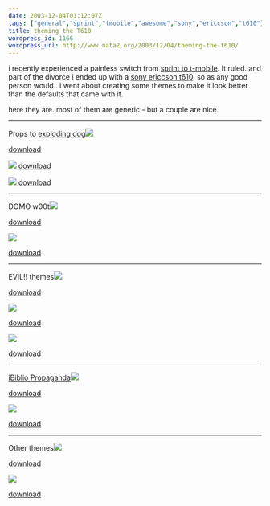 ```yaml
---
date: 2003-12-04T01:12:07Z
tags: ["general","sprint","tmobile","awesome","sony","ericcson","t610"]
title: theming the T610
wordpress_id: 1166
wordpress_url: http://www.nata2.org/2003/12/04/theming-the-t610/
---
```


i recently experienced a painless switch from <a href="http://3gcoding.com/archives/000006.php">sprint to t-mobile</a>. It ruled. and part of the divorce i ended up with a <a href="http://www.sonyericsson.com/t610/">sony ericcson t610</a>. so as any good person would.. i went about creating some themes to make it look better than the defaults that came with it.

here they are. most of them are generic - but a couple are nice.

<!--more-->

<hr />Props to <a href="http://www.explodingdog.com">exploding dog</a><a href="http://nata2.info/misc/misc_hacking/t610/monster.thm"><img border="0" src="http://nata2.info/misc/misc_hacking/t610/monster.gif" /></a>

<a href="http://nata2.info/misc/misc_hacking/t610/monster.thm">download</a>

<a href="http://nata2.info/misc/misc_hacking/t610/afraidofthedark.thm"><img border="0" src="http://nata2.info/misc/misc_hacking/t610/afraidofthedark.gif" />
download</a>

<a href="http://nata2.info/misc/misc_hacking/t610/alone.thm"><img border="0" src="http://nata2.info/misc/misc_hacking/t610/alone.gif" />
download</a>

<hr />DOMO w00t<a href="http://nata2.info/misc/misc_hacking/t610/domo_1.thm"><img border="0" src="http://nata2.info/misc/misc_hacking/t610/domo_1.gif" /></a>

<a href="http://nata2.info/misc/misc_hacking/t610/domo_1.thm">download</a>

<a href="http://nata2.info/misc/misc_hacking/t610/dome_2.thm"><img border="0" src="http://nata2.info/misc/misc_hacking/t610/domo_2.gif" /></a>

<a href="http://nata2.info/misc/misc_hacking/t610/dome_2.thm">download</a>

<hr />EVIL!! themes<a href="http://nata2.info/misc/misc_hacking/t610/baphomet.thm%3Cbr%3E%3C/a%3E"><img border="0" src="http://nata2.info/misc/misc_hacking/t610/baphomet.gif" /></a>

<a href="http://nata2.info/misc/misc_hacking/t610/baphomet.thm%3Cbr%3E%3C/a%3E">download</a>

<a href="http://nata2.info/misc/misc_hacking/t610/mary.thm%3Cbr%3E%3C/a%3E"><img border="0" src="http://nata2.info/misc/misc_hacking/t610/mary.gif" /></a>

<a href="http://nata2.info/misc/misc_hacking/t610/mary.thm%3Cbr%3E%3C/a%3E">download</a>

<a href="http://nata2.info/misc/misc_hacking/t610/demon.thm"><img border="0" src="http://nata2.info/misc/misc_hacking/t610/demon.gif" /></a>

<a href="http://nata2.info/misc/misc_hacking/t610/demon.thm">download</a>

<hr /><a href="http://www.IBIBILIO.org">iBiblio Propaganda</a><a href="http://nata2.info/misc/misc_hacking/t610/ibiblio_1.thm"><img border="0" src="http://nata2.info/misc/misc_hacking/t610/ibiblio_1.gif" /></a>

<a href="http://nata2.info/misc/misc_hacking/t610/ibiblio_1.thm">download</a>

<a href="http://nata2.info/misc/misc_hacking/t610/ibiblio_2.thm"><img border="0" src="http://nata2.info/misc/misc_hacking/t610/ibiblio_2.gif" /></a>

<a href="http://nata2.info/misc/misc_hacking/t610/ibiblio_2.thm">download</a>

<hr />Other themes<a href="http://nata2.info/misc/misc_hacking/t610/VirginTears.thm"><img border="0" src="http://nata2.info/misc/misc_hacking/t610/virgintears.gif" /></a>

<a href="http://nata2.info/misc/misc_hacking/t610/VirginTears.thm">download</a>

<a href="http://nata2.info/misc/misc_hacking/t610/thejugglers.thm"><img border="0" src="http://nata2.info/misc/misc_hacking/t610/thejugglers.gif" /></a>

<a href="http://nata2.info/misc/misc_hacking/t610/thejugglers.thm">download</a>

